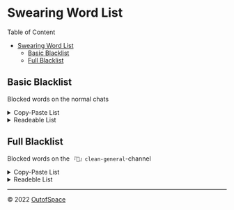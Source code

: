 <!-- Introduction -->
# Swearing Word List

Table of Content

- [Swearing Word List](#swearing-word-list)
  - [Basic Blacklist](#basic-blacklist)
  - [Full Blacklist](#full-blacklist)


## Basic Blacklist

Blocked words on the normal chats
<details>
<summary>Copy-Paste List</summary>

```
anal,Arschloch,Asshole,Bastard,Biatch,Blowjob,Blow job,Buttplug,Cunt,Dildo,f u c k,Faggot,ficken,Fotze,fuck,Hodensack,Hure,jerk off,jizz,labia,motherfucker,Muschi,nigga,Nigger,Penis,pussy,Schamlippen,Schlampe,Schwuchtel,Scrotum,Slut,sperm,Sperma,Tits,Titten,Vagina,Whore,Wichse,wichsen,Wichser
```
</details>

<details>
<summary>Readeable List</summary>

- anal
- Arschloch
- Asshole
- Bastard
- Biatch
- Blowjob
- Blow job
- Buttplug
- Cunt
- Dildo
- f u c k
- Faggot
- ficken
- Fotze
- fuck
- Hodensack
- Hure
- jerk off
- jizz
- labia
- motherfucker
- Muschi
- nigga
- Nigger
- Penis
- pussy
- Schamlippen
- Schlampe
- Schwuchtel
- Scrotum
- Slut
- sperm
- Sperma
- Tits
- Titten
- Vagina
- Whore
- Wichse
- wichsen
- Wichser
</details>

## Full Blacklist

Blocked words on the `『💬』clean-general`-channel

<details>
<summary>Copy-Paste List</summary>

```
anal,anus,Arsch,arse,ass,balls,ballsack,bastard,biatch,bitch,bloody,blow,blowjob,bollock,bollok,boner,boob,bugger,bum,Butt,butt,clitoris,cock,coon,cunt,damn,dick,dildo,dyke,felching,fellate,fellatio,Fick,ficken,flange,Fotze,fuck,fudge,Fudge-Packer,Hodensack,Hure,jerk off,jizz,Klitoris,knob,labia,muff,Muschi,nigga,nigger,penis,piss,pissen,plug,prick,pube,pussy,Schamhaar,Schamlippen,Scheiße,Scheißhaufen,Schlampe,Schwanz,Schwuchtel,scrotum,sex,sh1t,shit,slut,smegma,Sperma,spunk,tit,tits,Titten,tosser,turd,twat,vagina,wank,whore,Wichse,wichsen,Wichser
```
</details>

<details>
<summary>Readeble List</summary>

- anal
- anus
- Arsch
- arse
- ass
- balls
- ballsack
- bastard
- biatch
- bitch
- bloody
- blow
- blowjob
- bollock
- bollok
- boner
- boob
- bugger
- bum
- Butt
- butt
- clitoris
- cock
- coon
- cunt
- damn
- dick
- dildo
- dyke
- felching
- fellate
- fellatio
- Fick
- ficken
- flange
- Fotze
- fuck
- fudge
- Fudge-Packer
- Hodensack
- Hure
- jerk off
- jizz
- Klitoris
- knob
- labia
- muff
- Muschi
- nigga
- nigger
- penis
- piss
- pissen
- plug
- prick
- pube
- pussy
- Schamhaar
- Schamlippen
- Scheiße
- Scheißhaufen
- Schlampe
- Schwanz
- Schwuchtel
- scrotum
- sex
- sh1t
- shit
- slut
- smegma
- Sperma
- spunk
- tit
- tits
- Titten
- tosser
- turd
- twat
- vagina
- wank
- whore
- Wichse
- wichsen
- Wichser
</details>

<!--- Copyright --->
---

:copyright: 2022 [OutofSpace](https://www.youtube.com/watch?v=dQw4w9WgXcQ "👑Lines of Code👑")
